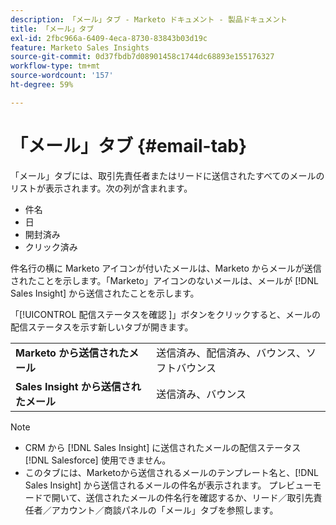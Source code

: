 ```yaml
---
description: 「メール」タブ - Marketo ドキュメント - 製品ドキュメント
title: 「メール」タブ
exl-id: 2fbc966a-6409-4eca-8730-83843b03d19c
feature: Marketo Sales Insights
source-git-commit: 0d37fbdb7d08901458c1744dc68893e155176327
workflow-type: tm+mt
source-wordcount: '157'
ht-degree: 59%

---
```


# 「メール」タブ {#email-tab}

「メール」タブには、取引先責任者またはリードに送信されたすべてのメールのリストが表示されます。次の列が含まれます。

* 件名
* 日
* 開封済み
* クリック済み

件名行の横に Marketo アイコンが付いたメールは、Marketo からメールが送信されたことを示します。「Marketo」アイコンのないメールは、メールが [!DNL Sales Insight] から送信されたことを示します。

「[!UICONTROL  配信ステータスを確認 ]」ボタンをクリックすると、メールの配信ステータスを示す新しいタブが開きます。

<table> 
 <tbody>
  <tr>
   <td><strong>Marketo から送信されたメール</strong></td>
   <td>送信済み、配信済み、バウンス、ソフトバウンス</td>
  </tr>
  <tr>
   <td><strong>Sales Insight から送信されたメール</strong></td>
   <td>送信済み、バウンス</td>
  </tr>
 </tbody>
</table>

>[!NOTE]
>
>* CRM から [!DNL Sales Insight] に送信されたメールの配信ステータス [!DNL Salesforce] 使用できません。
>* このタブには、Marketoから送信されるメールのテンプレート名と、[!DNL Sales Insight] から送信されるメールの件名が表示されます。 プレビューモードで開いて、送信されたメールの件名行を確認するか、リード／取引先責任者／アカウント／商談パネルの「メール」タブを参照します。

